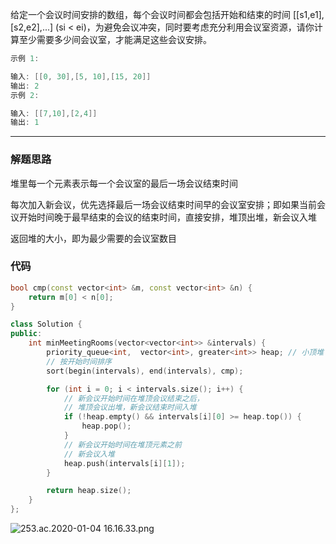 给定一个会议时间安排的数组，每个会议时间都会包括开始和结束的时间 [[s1,e1],[s2,e2],...] (si < ei)，为避免会议冲突，同时要考虑充分利用会议室资源，请你计算至少需要多少间会议室，才能满足这些会议安排。

```cpp
示例 1:

输入: [[0, 30],[5, 10],[15, 20]]
输出: 2
示例 2:

输入: [[7,10],[2,4]]
输出: 1
```

---

### 解题思路

堆里每一个元素表示每一个会议室的最后一场会议结束时间

每次加入新会议，优先选择最后一场会议结束时间早的会议室安排；即如果当前会议开始时间晚于最早结束的会议的结束时间，直接安排，堆顶出堆，新会议入堆

返回堆的大小，即为最少需要的会议室数目

### 代码

```cpp
bool cmp(const vector<int> &m, const vector<int> &n) {
    return m[0] < n[0];
}

class Solution {
public:
    int minMeetingRooms(vector<vector<int>> &intervals) {
        priority_queue<int,  vector<int>, greater<int>> heap; // 小顶堆
        // 按开始时间排序
        sort(begin(intervals), end(intervals), cmp);

        for (int i = 0; i < intervals.size(); i++) {
            // 新会议开始时间在堆顶会议结束之后，
            // 堆顶会议出堆，新会议结束时间入堆
            if (!heap.empty() && intervals[i][0] >= heap.top()) {
                heap.pop();
            }
            // 新会议开始时间在堆顶元素之前
            // 新会议入堆
            heap.push(intervals[i][1]);
        }

        return heap.size();
    }
};
```

![253.ac.2020-01-04 16.16.33.png](https://pic.leetcode-cn.com/be437b058c873eb238a01fa510289072c5752fff40fed32734027e063376372a-253.ac.2020-01-04%2016.16.33.png)
